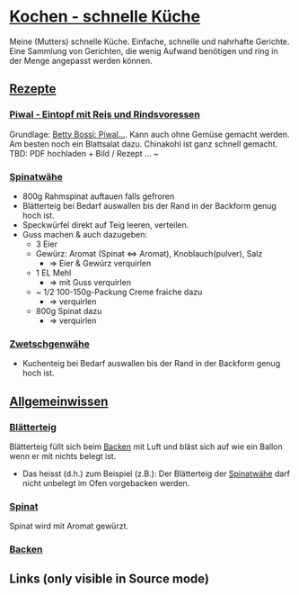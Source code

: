 # [Kochen - schnelle Küche]
Meine (Mutters) schnelle Küche. Einfache, schnelle und nahrhafte Gerichte. Eine Sammlung von Gerichten, die wenig Aufwand benötigen und ring in der Menge angepasst werden können.

## [Rezepte]

### [Piwal - Eintopf mit Reis und Rindsvoressen][Piwal]
Grundlage: [Betty Bossi: Piwal...](https://ww2.bettybossi.ch/de/Rezept/ShowRezept/BB_BBZF110615_0010A-40-de?title=Reispfanne&list=c%3d%26f%3d-pilaw&ps=6). Kann auch ohne Gemüse gemacht werden. Am besten noch ein Blattsalat dazu. Chinakohl ist ganz schnell gemacht.  
TBD: PDF hochladen + Bild / Rezept ... ~

### [Spinatwähe]

- 800g Rahmspinat auftauen falls gefroren
- Blätterteig bei Bedarf auswallen bis der Rand in der Backform genug hoch ist.
- Speckwürfel direkt auf Teig leeren, verteilen.
- Guss machen & auch dazugeben:
  - 3 Eier
  - Gewürz: Aromat (Spinat <=> Aromat), Knoblauch(pulver), Salz
    - => Eier & Gewürz verquirlen
  - 1 EL Mehl
    - => mit Guss verquirlen
  - ~ 1/2 100-150g-Packung Creme fraiche dazu
    - => verquirlen
  - 800g Spinat dazu
    - => verquirlen

### [Zwetschgenwähe]

- Kuchenteig bei Bedarf auswallen bis der Rand in der Backform genug hoch ist.

## [Allgemeinwissen]

### [Blätterteig]
Blätterteig füllt sich beim [Backen] mit Luft und bläst sich auf wie ein Ballon wenn er mit nichts belegt ist.  
- Das heisst (d.h.) zum Beispiel (z.B.): Der Blätterteig der [Spinatwähe] darf nicht unbelegt im Ofen vorgebacken werden.

### [Spinat]
Spinat wird mit Aromat gewürzt.

### [Backen]


## Links (only visible in Source mode)


[Kochen - schnelle Küche]: https://github.com/radRoy/Kochen/tree/master?tab=readme-ov-file#kochen---schnelle-k%C3%BCche
[Rezepte]:                 https://github.com/radRoy/Kochen/tree/master?tab=readme-ov-file#Rezepte
[Spinatwähe]:              https://github.com/radRoy/Kochen/tree/master?tab=readme-ov-file#spinatw%C3%A4he
[Zwetschgenwähe]:          https://github.com/radRoy/Kochen/tree/master?tab=readme-ov-file#zwetschgenw%C3%A4he
[Piwal]:                   https://github.com/radRoy/Kochen/tree/master?tab=readme-ov-file#piwal---eintopf-mit-reis-und-rindsvoressen
[Allgemeinwissen]:         https://github.com/radRoy/Kochen/tree/master?tab=readme-ov-file#Allgemeinwissen
[Blätterteig]:             https://github.com/radRoy/Kochen/tree/master?tab=readme-ov-file#Bl%C3%A4tterteig
[Spinat]:                  https://github.com/radRoy/Kochen/tree/master?tab=readme-ov-file#Spinat
[Backen]:                  https://github.com/radRoy/Kochen/tree/master?tab=readme-ov-file#Backent
